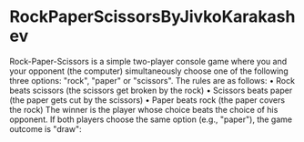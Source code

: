 # RockPaperScissorsByJivkoKarakashev
 Rock-Paper-Scissors is a simple two-player console game where you and your opponent (the computer) simultaneously choose one of the following three options: "rock", "paper" or "scissors". The rules are as follows: •	Rock beats scissors (the scissors get broken by the rock) •	Scissors beats paper (the paper gets cut by the scissors) •	Paper beats rock (the paper covers the rock) The winner is the player whose choice beats the choice of his opponent. If both players choose the same option (e.g., "paper"), the game outcome is "draw":
